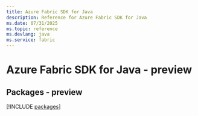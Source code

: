 ```yaml
---
title: Azure Fabric SDK for Java
description: Reference for Azure Fabric SDK for Java
ms.date: 07/31/2025
ms.topic: reference
ms.devlang: java
ms.service: fabric
---
```

# Azure Fabric SDK for Java - preview
## Packages - preview
[!INCLUDE [packages](fabric-index.md)]
